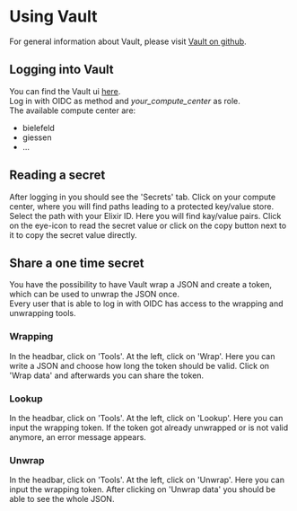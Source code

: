 # Using Vault
For general information about Vault, please visit [Vault on github](https://github.com/hashicorp/vault).  

## Logging into Vault
You can find the Vault ui [here](https://cloud.denbi.de/ui/).  
Log in with OIDC as method and *your_compute_center* as role.  
The available compute center are:

* bielefeld  
* giessen  
* ...  

## Reading a secret
After logging in you should see the 'Secrets' tab. Click on your compute center, where you will find paths leading to a protected key/value store.  
Select the path with your Elixir ID. Here you will find kay/value pairs. Click on the eye-icon to read the secret value or click on the copy button next to it to copy the secret value directly.

## Share a one time secret
You have the possibility to have Vault wrap a JSON and create a token, which can be used to unwrap the JSON once.  
Every user that is able to log in with OIDC has access to the wrapping and unwrapping tools.

### Wrapping
In the headbar, click on 'Tools'. At the left, click on 'Wrap'. Here you can write a JSON and choose how long the token should be valid. Click on 'Wrap data' and afterwards you can share the token.

### Lookup
In the headbar, click on 'Tools'. At the left, click on 'Lookup'. Here you can input the wrapping token. If the token got already unwrapped or is not valid anymore, an error message appears.

### Unwrap
In the headbar, click on 'Tools'. At the left, click on 'Unwrap'. Here you can input the wrapping token. After clicking on 'Unwrap data' you should be able to see the whole JSON.

